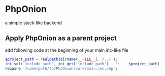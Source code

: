 PhpOnion
========

a simple stack-like backend

Apply PhpOnion as a parent project
----------------------------

add following code at the beginning of your main.inc-like file

```php
$project_path = realpath(dirname(__FILE__).'/../');
ini_set('include_path', ini_get('include_path') . ':' . $project_path);
require '/some/path/to/PhpOnion/core/main.inc.php';
```
